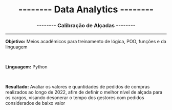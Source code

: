 <h1 align="center"> -------- Data Analytics --------</h1>
<h3 align="center"> -------- Calibração de Alçadas --------</h3>
<hr>
<p> <strong>Objetivo:</strong> Meios acadêmicos para treinamento de lógica, POO, funções e da linguagem </p>
<br>
<p> <strong>Linguagem:</strong> Python </p>
<br>
<p> <strong>Resultado:</strong> Avaliar os valores e quantidades de pedidos de compras realizados ao longo de 2022, afim de definir o melhor nível de alçada para os cargos, visando desonerar o tempo dos gestores com pedidos considerados de baixo valor</p>
